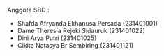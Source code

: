 Anggota SBD :
- Shafda Afryanda Ekhanusa Persada (231401001)
- Dame Theresia Rejeki Sidauruk (231401022)
- Dini Arya Putri (231401025)
- Cikita Natasya Br Sembiring (231401121)
